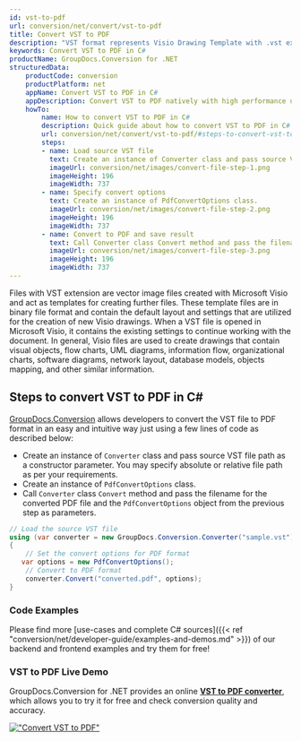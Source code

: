 ```yaml
---
id: vst-to-pdf
url: conversion/net/convert/vst-to-pdf
title: Convert VST to PDF
description: "VST format represents Visio Drawing Template with .vst extension. Learn how to convert VST to PDF file programmatically in C# language using GroupDocs.Conversion for .NET library."
keywords: Convert VST to PDF in C#
productName: GroupDocs.Conversion for .NET
structuredData:
    productCode: conversion
    productPlatform: net
    appName: Convert VST to PDF in C#
    appDescription: Convert VST to PDF natively with high performance using C# language and server side GroupDocs.Conversion for .NET APIs, without the use of any software like Microsoft or Open Office.
    howTo:
        name: How to convert VST to PDF in C# 
        description: Quick guide about how to convert VST to PDF in C# with high performance and accuracy.
        url: conversion/net/convert/vst-to-pdf/#steps-to-convert-vst-to-pdf-in-c
        steps:
        - name: Load source VST file 
          text: Create an instance of Converter class and pass source VST file path as a constructor parameter. You may specify absolute or relative file path as per your requirements. 
          imageUrl: conversion/net/images/convert-file-step-1.png
          imageHeight: 196
          imageWidth: 737
        - name: Specify convert options 
          text: Create an instance of PdfConvertOptions class.
          imageUrl: conversion/net/images/convert-file-step-2.png
          imageHeight: 196
          imageWidth: 737
        - name: Convert to PDF and save result 
          text: Call Converter class Convert method and pass the filename for the converted HTML file and the PdfConvertOptions object from the previous step as parameters.
          imageUrl: conversion/net/images/convert-file-step-3.png
          imageHeight: 196
          imageWidth: 737
---
```


Files with VST extension are vector image files created with Microsoft Visio and act as templates for creating further files. These template files are in binary file format and contain the default layout and settings that are utilized for the creation of new Visio drawings. When a VST file is opened in Microsoft Visio, it contains the existing settings to continue working with the document. In general, Visio files are used to create drawings that contain visual objects, flow charts, UML diagrams, information flow, organizational charts, software diagrams, network layout, database models, objects mapping, and other similar information.

## Steps to convert VST to PDF in C#

[GroupDocs.Conversion](https://products.groupdocs.com/conversion/net) allows developers to convert the VST file to PDF format in an easy and intuitive way just using a few lines of code as described below:

* Create an instance of `Converter` class and pass source VST file path as a constructor parameter. You may specify absolute or relative file path as per your requirements. 
* Create an instance of `PdfConvertOptions` class.
* Call `Converter` class `Convert` method and pass the filename for the converted PDF file and the `PdfConvertOptions` object from the previous step as parameters.

```csharp
// Load the source VST file
using (var converter = new GroupDocs.Conversion.Converter("sample.vst"))
{
    // Set the convert options for PDF format
   var options = new PdfConvertOptions();
    // Convert to PDF format
    converter.Convert("converted.pdf", options);
}
```

### Code Examples

Please find more [use-cases and complete C# sources]({{< ref "conversion/net/developer-guide/examples-and-demos.md" >}}) of our backend and frontend examples and try them for free!

### VST to PDF Live Demo

GroupDocs.Conversion for .NET provides an online [**VST to PDF converter**](https://products.groupdocs.app/conversion/vst-to-pdf), which allows you to try it for free and check conversion quality and accuracy.

[!["Convert VST to PDF"](conversion/net/images/convert-to-pdf/convert-vst-to-pdf.png)](https://products.groupdocs.app/conversion/vst-to-pdf)